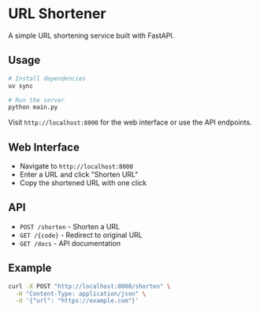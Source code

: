 # URL Shortener

A simple URL shortening service built with FastAPI.

## Usage

```bash
# Install dependencies
uv sync

# Run the server
python main.py
```

Visit `http://localhost:8000` for the web interface or use the API endpoints.

## Web Interface

- Navigate to `http://localhost:8000`
- Enter a URL and click "Shorten URL"
- Copy the shortened URL with one click

## API

- `POST /shorten` - Shorten a URL
- `GET /{code}` - Redirect to original URL
- `GET /docs` - API documentation

## Example

```bash
curl -X POST "http://localhost:8000/shorten" \
  -H "Content-Type: application/json" \
  -d '{"url": "https://example.com"}'
```

